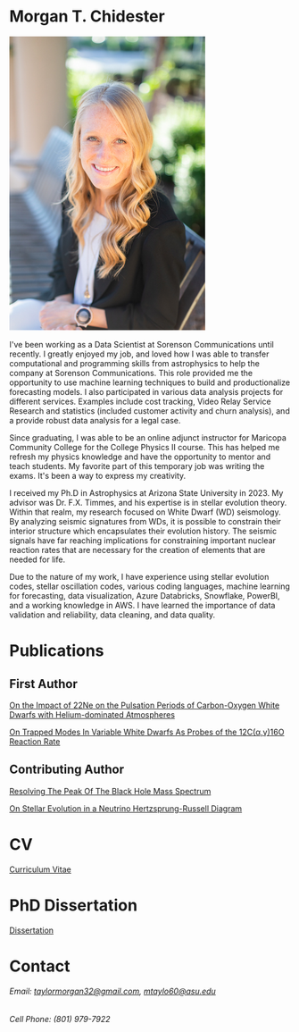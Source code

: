 # Morgan T. Chidester
[comment]: # " test<img src=./Morgan_headshot2.jpg alt=headshot width=400/>"

![pic](./Morgan_headshot2.jpg)

I've been working as a Data Scientist at Sorenson Communications until recently.  I greatly enjoyed my job, and loved how I was able to transfer computational and programming skills from astrophysics to help the company at Sorenson Communications.  This role provided me the opportunity to use machine learning techniques to build and productionalize forecasting models.  I also participated in various data analysis projects for different services.  Examples include cost tracking, Video Relay Service Research and statistics (included customer activity and churn analysis), and a provide robust data analysis for a legal case. 

Since graduating, I was able to be an online adjunct instructor for Maricopa Community College for the College Physics II course.  This has helped me refresh my physics knowledge and have the opportunity to mentor and teach students.  My favorite part of this temporary job was writing the exams.  It's been a way to express my creativity.


I received my Ph.D in Astrophysics at Arizona State University in 2023.
My advisor was Dr. F.X. Timmes, and his expertise is in stellar evolution theory.  Within that realm, my research focused on White Dwarf (WD) seismology. 
By analyzing seismic signatures from WDs, it is possible to constrain their interior structure which encapsulates their evolution history.  The seismic signals have far reaching implications for constraining important nuclear reaction rates that are necessary for the creation of elements that are needed for life.

Due to the nature of my work, I have experience using stellar evolution codes, stellar oscillation codes, various coding languages, machine learning for forecasting, data visualization, Azure Databricks, Snowflake, PowerBI, and a working knowledge in AWS. I have learned the importance of data validation and reliability, data cleaning, and data quality.   


# Publications
## First Author

[On the Impact of 22Ne on the Pulsation Periods of Carbon-Oxygen White Dwarfs with Helium-dominated Atmospheres](https://ui.adsabs.harvard.edu/abs/2021ApJ...910...24C/abstract)

[On Trapped Modes In Variable White Dwarfs As Probes of the 12C(α,γ)16O Reaction Rate](https://ui.adsabs.harvard.edu/abs/2022AAS...24041505C/abstract)

## Contributing Author
[Resolving The Peak Of The Black Hole Mass Spectrum
](https://ui.adsabs.harvard.edu/abs/2022arXiv220809624F/abstract)

[On Stellar Evolution in a Neutrino Hertzsprung-Russell Diagram](https://ui.adsabs.harvard.edu/abs/2020ApJ...893..133F/abstract)

# CV
[Curriculum Vitae](./Morgan_T_Chidester_CV_Fall_2022.pdf)

# PhD Dissertation
[Dissertation](./Chidester_dissertation_2023_revised.pdf)
# Contact
[color:purple]: {Email:} 

###### Email: taylormorgan32@gmail.com, mtaylo60@asu.edu

###### Cell Phone: (801) 979-7922

